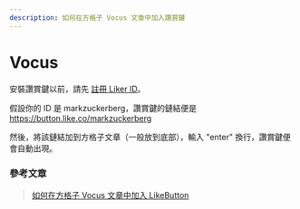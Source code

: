 ```yaml
---
description: 如何在方格子 Vocus 文章中加入讚賞鍵
---
```


# Vocus

安裝讚賞鍵以前，請先 [註冊 Liker ID](https://docs.like.co/v/zh/user-guide/liker-id/how-to-register-a-liker-id)。

假設你的 ID 是 markzuckerberg，讚賞鍵的鏈結便是 https://button.like.co/markzuckerberg

然後，將該鏈結加到方格子文章（一般放到底部），輸入 "enter" 換行，讚賞鍵便會自動出現。

### 參考文章

> [如何在方格子 Vocus 文章中加入 LikeButton](https://vocus.cc/monday/5c6d1c65fd89780001eb4875)



